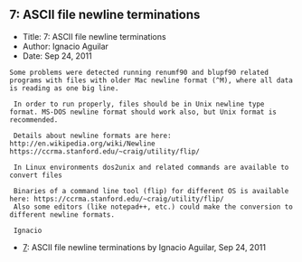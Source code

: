 ## 7: ASCII file newline terminations

- Title: 7: ASCII file newline terminations
- Author: Ignacio Aguilar
- Date: Sep 24, 2011

```
Some problems were detected running renumf90 and blupf90 related programs with files with older Mac newline format (^M), where all data is reading as one big line. 

 In order to run properly, files should be in Unix newline type format. MS-DOS newline format should work also, but Unix format is recommended. 

 Details about newline formats are here: 
http://en.wikipedia.org/wiki/Newline
https://ccrma.stanford.edu/~craig/utility/flip/

 In Linux environments dos2unix and related commands are available to convert files

 Binaries of a command line tool (flip) for different OS is available here: https://ccrma.stanford.edu/~craig/utility/flip/
 Also some editors (like notepad++, etc.) could make the conversion to different newline formats. 

 Ignacio
```

- [7](0007.md): ASCII file newline terminations by Ignacio Aguilar, Sep 24, 2011
